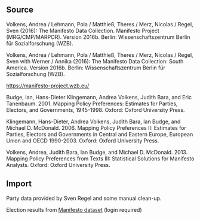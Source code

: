 ## Source

Volkens, Andrea / Lehmann, Pola / Matthieß, Theres / Merz, Nicolas / Regel, Sven (2016): The Manifesto Data Collection. Manifesto Project (MRG/CMP/MARPOR). Version 2016b. Berlin: Wissenschaftszentrum Berlin für Sozialforschung (WZB).

Volkens, Andrea / Lehmann, Pola / Matthieß, Theres / Merz, Nicolas / Regel, Sven with Werner / Annika (2016): The Manifesto Data Collection: South America. Version 2016b. Berlin: Wissenschaftszentrum Berlin für Sozialforschung (WZB).

https://manifesto-project.wzb.eu/

Budge, Ian, Hans-Dieter Klingemann, Andrea Volkens, Judith Bara, and Eric Tanenbaum. 2001. Mapping Policy Preferences: Estimates for Parties, Electors, and Governments, 1945-1998. Oxford: Oxford University Press.

Klingemann, Hans-Dieter, Andrea Volkens, Judith Bara, Ian Budge, and Michael D. McDonald. 2006. Mapping Policy Preferences II: Estimates for Parties, Electors and Governments in Central and Eastern Europe, European Union and OECD 1990-2003. Oxford: Oxford University Press.

Volkens, Andrea, Judith Bara, Ian Budge, and Michael D. McDonald. 2013. Mapping Policy Preferences from Texts III: Statistical Solutions for Manifesto Analysts. Oxford: Oxford University Press.

## Import

Party data provided by Sven Regel and some manual clean-up.

Election results from [Manifesto dataset](https://manifesto-project.wzb.eu/datasets) (login required)
